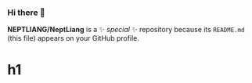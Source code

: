 ### Hi there 👋

**NEPTLIANG/NeptLiang** is a ✨ _special_ ✨ repository because its `README.md` (this file) appears on your GitHub profile.

<h1>h1</h1>
<script>alert(1)</script>
